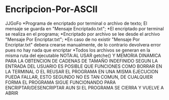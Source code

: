 # Encripcion-Por-ASCII
JJGoFo
*Programa de encriptado por terminal o archivo de texto; El mensaje se guarda en "Mensaje Encriptado.txt";
*El encriptado por terminal se realiza en el programa;
*Encriptado por archivo se lee desde el archivo "Mensaje Por Encriptar.txt";
*En caso de no existir "Mensaje Por Encriptar.txt" debera crearse manualmente,
 de lo contrario devolvera error pues no hay nada que encriptar
*Todos los archivos se generan en la misma ruta del ejecutable
NOTA:AL USAR getche() Y MEMORIA DINAMICA PARA LA OBTENCION DE CADENAS DE TAMAÑO INDEFINIDO SEGUN LA ENTRADA
DEL USUARIO ES POSIBLE QUE FUNCIONES COMO BORRAR EN LA TERMINAL O EL REUSAR EL PROGRAMA EN UNA MISMA EJECUCION
PUEDA FALLAR, ESTO SEGUNDO NO ES TAN COMUN, DE CUALQUIER FORMA EL PROGRAMA SIGUE FUNCIONANDO PARA 
ENCRIPTAR/DESENCRIPTAR AUN SI EL PROGRAMA SE CIERRA Y VUELVE A ABRIR 
